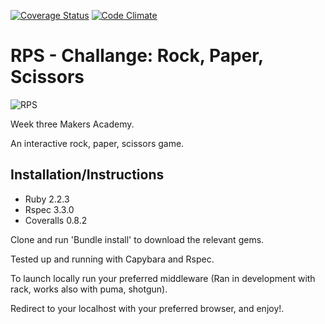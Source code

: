 [![Coverage Status](https://coveralls.io/repos/Harryandrew/rps-challenge/badge.svg?branch=master&service=github)](https://coveralls.io/github/Harryandrew/rps-challenge?branch=master)
[![Code Climate](https://codeclimate.com/github/Harryandrew/rps-challenge/badges/gpa.svg)](https://codeclimate.com/github/Harryandrew/rps-challenge)

**RPS - Challange: Rock, Paper, Scissors**
=================
![RPS](https://github.com/harryandrew/rps-challenge/blob/master/assets/rps_main.jpg)

Week three Makers Academy.

An interactive rock, paper, scissors game.


Installation/Instructions
--------------------------
- Ruby 2.2.3
- Rspec 3.3.0
- Coveralls 0.8.2

Clone and run 'Bundle install' to download the relevant gems.

Tested up and running with Capybara and Rspec.

To launch locally run your preferred middleware (Ran in development with rack, works also with puma, shotgun).

Redirect to your localhost with your preferred browser, and enjoy!.

